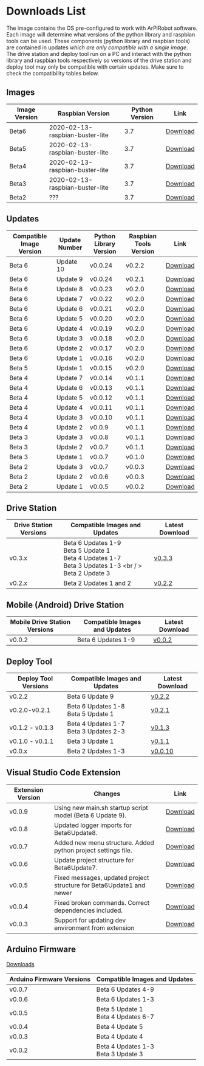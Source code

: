 # Downloads List

The image contains the OS pre-configured to work with ArPiRobot software. Each image will determine what versions of the python library and raspbian tools can be used. These components (python library and raspbian tools) are contained in updates *which are only compatible with a single image*. The drive station and deploy tool run on a PC and interact with the python library and raspbian tools respectively so versions of the drive station and deploy tool may only be compatible with certain updates. Make sure to check the compatibility tables below.


## Images
| Image Version | Raspbian Version | Python Version | Link |
| ------------- | ---------------- | -------------- | ---- |
| Beta6         | 2020-02-13-raspbian-buster-lite | 3.7            | [Download](https://1drv.ms/u/s!AhjgTI1qxX9xhLRsEtT5fgqGU9_-5A?e=FKjS3E) |
| Beta5         | 2020-02-13-raspbian-buster-lite | 3.7            | [Download](https://1drv.ms/u/s!AhjgTI1qxX9xhLRlYCPrZHG2G31ZYw?e=m2Hotl) |
| Beta4         | 2020-02-13-raspbian-buster-lite | 3.7            | [Download](https://1drv.ms/u/s!AhjgTI1qxX9xhJ5M1LIuNIKzWqGRVg?e=8TU5BN) |
| Beta3         | 2020-02-13-raspbian-buster-lite |  3.7           | [Download](https://1drv.ms/u/s!AhjgTI1qxX9xhJ5G8tK8ZHvYQgeh6g?e=wwg2GG) |
| Beta2         |        ???       |  3.7           | [Download](https://1drv.ms/u/s!AhjgTI1qxX9xg9QQMEcYP5wnOJGr2g?e=c5RYlK) |


## Updates

| Compatible Image Version | Update Number | Python Library Version | Raspbian Tools Version | Link |
| ------------------ | ------------- | ---------------------- | ---------------------- | ---- |
| Beta 6             | Update 10     | v0.0.24                | v0.2.2                 | [Download](https://github.com/MB3hel/ArPiRobot-UpdatePackager/releases/tag/Beta6Update10) |
| Beta 6             | Update 9      | v0.0.24                | v0.2.1                 | [Download](https://github.com/MB3hel/ArPiRobot-UpdatePackager/releases/tag/Beta6Update9) |
| Beta 6             | Update 8      | v0.0.23                | v0.2.0                 | [Download](https://github.com/MB3hel/ArPiRobot-UpdatePackager/releases/tag/Beta6Update8) |
| Beta 6             | Update 7      | v0.0.22                | v0.2.0                 | [Download](https://github.com/MB3hel/ArPiRobot-UpdatePackager/releases/tag/Beta6Update7) |
| Beta 6             | Update 6      | v0.0.21                | v0.2.0                 | [Download](https://github.com/MB3hel/ArPiRobot-UpdatePackager/releases/tag/Beta6Update6) |
| Beta 6             | Update 5      | v0.0.20                | v0.2.0                 | [Download](https://github.com/MB3hel/ArPiRobot-UpdatePackager/releases/tag/Beta6Update5) |
| Beta 6             | Update 4      | v0.0.19                | v0.2.0                 | [Download](https://github.com/MB3hel/ArPiRobot-UpdatePackager/releases/tag/Beta6Update4) |
| Beta 6             | Update 3      | v0.0.18                | v0.2.0                 | [Download](https://github.com/MB3hel/ArPiRobot-UpdatePackager/releases/tag/Beta6Update3) |
| Beta 6             | Update 2      | v0.0.17                | v0.2.0                 | [Download](https://github.com/MB3hel/ArPiRobot-UpdatePackager/releases/tag/Beta6Update2) |
| Beta 6             | Update 1      | v0.0.16                | v0.2.0                 | [Download](https://github.com/MB3hel/ArPiRobot-UpdatePackager/releases/tag/Beta6Update1) |
| Beta 5             | Update 1      | v0.0.15                | v0.2.0                 | [Download](https://github.com/MB3hel/ArPiRobot-UpdatePackager/releases/tag/Beta5Update1) |
| Beta 4             | Update 7      | v0.0.14                | v0.1.1                 | [Download](https://github.com/MB3hel/ArPiRobot-UpdatePackager/releases/tag/Beta4Update7) |
| Beta 4             | Update 6      | v0.0.13                | v0.1.1                 | [Download](https://github.com/MB3hel/ArPiRobot-UpdatePackager/releases/tag/Beta4Update6) |
| Beta 4             | Update 5      | v0.0.12                | v0.1.1                 | [Download](https://github.com/MB3hel/ArPiRobot-UpdatePackager/releases/tag/Beta4Update5) |
| Beta 4             | Update 4      | v0.0.11                | v0.1.1                 | [Download](https://github.com/MB3hel/ArPiRobot-UpdatePackager/releases/tag/Beta4Update4) |
| Beta 4             | Update 3      | v0.0.10                | v0.1.1                 | [Download](https://github.com/MB3hel/ArPiRobot-UpdatePackager/releases/tag/Beta4Update3) |
| Beta 4             | Update 2      | v0.0.9                 | v0.1.1                 | [Download](https://github.com/MB3hel/ArPiRobot-UpdatePackager/releases/tag/Beta4Update2) |
| Beta 3             | Update 3      | v0.0.8                 | v0.1.1                 | [Download](https://github.com/MB3hel/ArPiRobot-UpdatePackager/releases/tag/Beta3Update3) |
| Beta 3             | Update 2      | v0.0.7                 | v0.1.1                 | [Download](https://github.com/MB3hel/ArPiRobot-UpdatePackager/releases/tag/Beta3Update2) |
| Beta 3             | Update 1      | v0.0.7                 | v0.1.0                 | [Download](https://github.com/MB3hel/ArPiRobot-UpdatePackager/releases/tag/Beta3Update1) |
| Beta 2             | Update 3      | v0.0.7                 | v0.0.3                 | [Download](https://github.com/MB3hel/ArPiRobot-UpdatePackager/releases/tag/beta2) |
| Beta 2             | Update 2      | v0.0.6                 | v0.0.3                 | [Download](https://github.com/MB3hel/ArPiRobot-UpdatePackager/releases/tag/beta2) |
| Beta 2             | Update 1      | v0.0.5                 | v0.0.2                 | [Download](https://github.com/MB3hel/ArPiRobot-UpdatePackager/releases/tag/beta2) | 

## Drive Station

| Drive Station Versions | Compatible Images and Updates | Latest Download |
| ---------------------- | ----------------------------- | --------------- |
| v0.3.x                 | Beta 6 Updates 1-9 <br /> Beta 5 Update 1 <br /> Beta 4 Updates 1-7 <br /> Beta 3 Updates 1-3 <br / > Beta 2 Update 3 | [v0.3.3](https://github.com/MB3hel/ArPiRobot-DriveStation/releases/tag/v0.3.3)      |
| v0.2.x                 | Beta 2 Updates 1 and 2        | [v0.2.2](https://github.com/MB3hel/ArPiRobot-DriveStation/releases/tag/v0.2.2)      |

## Mobile (Android) Drive Station
| Mobile Drive Station Versions | Compatible Images and Updates | Latest Download |
| ----------------------------- | ----------------------------- | --------------- |
| v0.0.2                        | Beta 6 Updates 1-9            | [v0.0.2](https://github.com/MB3hel/ArPiRobot-MobileDriveStation/releases/tag/v0.0.2) |

## Deploy Tool
| Deploy Tool Versions | Compatible Images and Updates | Latest Download |
| -------------------- | ----------------------------- | --------------- |
| v0.2.2               | Beta 6 Update 9               | [v0.2.2](https://github.com/MB3hel/ArPiRobot-DeployTool/releases/tag/v0.2.2) |
| v0.2.0-v0.2.1        | Beta 6 Updates 1-8 <br /> Beta 5 Update 1               | [v0.2.1](https://github.com/MB3hel/ArPiRobot-DeployTool/releases/tag/v0.2.1) |
| v0.1.2 - v0.1.3      | Beta 4 Updates 1-7 <br /> Beta 3 Updates 2-3         | [v0.1.3](https://github.com/MB3hel/ArPiRobot-DeployTool/releases/tag/v0.1.3) |
| v0.1.0 - v0.1.1      | Beta 3 Update 1               | [v0.1.1](https://github.com/MB3hel/ArPiRobot-DeployTool/releases/tag/v0.1.1) |
| v0.0.x               | Beta 2 Updates 1-3    | [v0.0.10](https://github.com/MB3hel/ArPiRobot-DeployTool/releases/tag/v0.0.10) |

## Visual Studio Code Extension
| Extension Version | Changes                                                               | Link |
| ----------------- | --------------------------------------------------------------------- | ---- |
| v0.0.9            | Using new main.sh startup script model (Beta 6 Update 9).             | [Download](https://github.com/MB3hel/ArPiRobot-VSCodeExtension/releases/tag/v0.0.9) |
| v0.0.8            | Updated logger imports for Beta6Update8.                              | [Download](https://github.com/MB3hel/ArPiRobot-VSCodeExtension/releases/tag/v0.0.8) |
| v0.0.7            | Added new menu structure. Added python project settings file.         | [Download](https://github.com/MB3hel/ArPiRobot-VSCodeExtension/releases/tag/v0.0.7) |
| v0.0.6            | Update project structure for Beta6Update7.                            | [Download](https://github.com/MB3hel/ArPiRobot-VSCodeExtension/releases/tag/v0.0.6) |
| v0.0.5            | Fixed messages, updated project structure for Beta6Update1 and newer  | [Download](https://github.com/MB3hel/ArPiRobot-VSCodeExtension/releases/tag/v0.0.5) |
| v0.0.4            | Fixed broken commands. Correct dependencies included.                 | [Download](https://github.com/MB3hel/ArPiRobot-VSCodeExtension/releases/tag/v0.0.4) |
| v0.0.3            | Support for updating dev environment from extension                   | [Download](https://github.com/MB3hel/ArPiRobot-VSCodeExtension/releases/tag/v0.0.3) |

## Arduino Firmware

[Downloads](https://github.com/MB3hel/ArPiRobot-ArduinoFirmware/releases)

| Arduino Firmware Versions | Compatible Images and Updates |
| ------------------------- | ----------------------------- |
| v0.0.7                    | Beta 6 Updates 4-9 |
| v0.0.6                    | Beta 6 Updates 1-3                |
| v0.0.5                    | Beta 5 Update 1 <br /> Beta 4 Updates 6-7            |
| v0.0.4                    | Beta 4 Update 5               |
| v0.0.3                    | Beta 4 Update 4               |
| v0.0.2                    |  Beta 4 Updates 1-3 <br /> Beta 3 Update 3              |